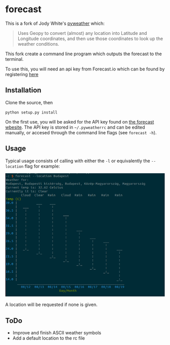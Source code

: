 # forecast

This is a fork of Jody White's [pyweather](http://github.com/jhwhite/pyweather)
which:

>Uses Geopy to convert (almost) any location into Latitude and Longitude
>coordinates, and then use those coordinates to look up the weather conditions.

This fork create a command line program which outputs the forecast to the
terminal.

To use this, you will need an api key from Forecast.io which can be found by
registering [here](https://developer.forecast.io)

## Installation

Clone the source, then

    python setup.py install

On the first use, you will be asked for the API key found on [the forecast
wbesite](https://developer.forecast.io). The API key is stored in
`~/.pyweatherrc` and can be edited manually, or accesed through the command
line flags (see `forecast -h`).

## Usage

Typical usage consists of calling with either the `-l` or equivalently the
`--location` flag for example:

![Budapest demo](Budapest_demo.png)

A location will be requested if none is given.

## ToDo

* Improve and finish ASCII weather symbols
* Add a default location to the rc file


